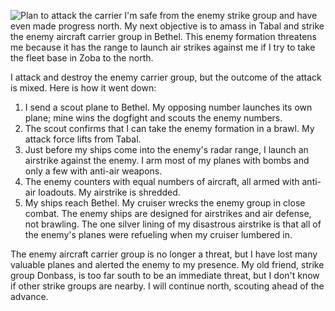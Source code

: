 ![Plan to attack the carrier](/battle-reports-blog/images/2023-08-17/attack_on_carrier_group.jpg)
I'm safe from the enemy strike group and have even made progress north. My next objective is to amass in Tabal and strike the enemy aircraft carrier group in Bethel. This enemy formation threatens me because it has the range to launch air strikes against me if I try to take the fleet base in Zoba to the north.

I attack and destroy the enemy carrier group, but the outcome of the attack is mixed. Here is how it went down:

1. I send a scout plane to Bethel. My opposing number launches its own plane; mine wins the dogfight and scouts the enemy numbers.
1. The scout confirms that I can take the enemy formation in a brawl. My attack force lifts from Tabal.
1. Just before my ships come into the enemy's radar range, I launch an airstrike against the enemy. I arm most of my planes with bombs and only a few with anti-air weapons.
1. The enemy counters with equal numbers of aircraft, all armed with anti-air loadouts. My airstrike is shredded.
1. My ships reach Bethel. My cruiser  wrecks the enemy group in close combat. The enemy ships are designed for airstrikes and air defense, not brawling. The one silver lining of my disastrous airstrike is that all of the enemy's planes were refueling when my cruiser lumbered in.

The enemy aircraft carrier group is no longer a threat, but I have lost many valuable planes and alerted the enemy to my presence. My old friend, strike group Donbass, is too far south to be an immediate threat, but I don't know if other strike groups are nearby. I will continue north, scouting ahead of the advance.
